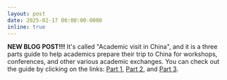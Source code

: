 ```yaml
---
layout: post
date: 2025-02-17 00:00:00-0000
inline: true
---
```

**NEW BLOG POST!!!** It's called "Academic visit in China", and it is a three parts
guide to help academics prepare their trip to China for workshops, conferences,
and other various academic exchanges. You can check out the guide by clicking
on the links: [Part 1](http://bvieuble.me/blog/2025/chinavisit1/), 
[Part 2](http://bvieuble.me/blog/2025/chinavisit2/), and [Part 3](http://bvieuble.me/blog/2025/chinavisit3/).
